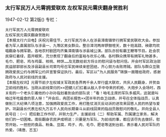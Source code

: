 ### 太行军民万人元霄拥爱联欢  左权军民元霄庆翻身贺胜利

1947-02-12
第2版()
专栏：

    太行军民万人元霄拥爱联欢
    左权军民元霄庆翻身贺胜利
    【本报太行六日电】庆祝元霄佳节，太行军民万余人在涉县漳南镇举行拥军爱民联欢大会。参加者为军人直属部队与涉县一、九等区男女群众。整日漳河两岸锣鼓喧天，数十班高跷、秧歌均欢唱翻身与拥军歌。各地农村剧团均齐集漳南镇与涉县城公演。部队亦扮有霸王鞭等节目。赴会农民穿红着绿，眉开眼笑，充分表现了翻身后的富裕与欢乐心情。各村群众携带有拥军礼物甚多，毛巾、肥皂、鸡与鸡蛋、核桃、柿饼……及无数给前方将士的慰问袋与慰问信。开会时军区政治部民运部郭部长及涉县副县长司荣均号召军民继续亲密团结，齐心努力击败蒋贼。部队与群众互致拥政爱民公约与拥军公约并宣誓保证执行。最后，军区以“为人民服务”锦旗一面赠给政府，感谢政府与人民对前线的支援。
    【本报左权讯】元霄节前夕左权城关军政民各界两千余人举行盛大联欢，共庆人民翻身，并贺自卫前线的胜利。当刚从前线荣归的××团健儿们扛着从敌人手中夺来的机枪、大炮步入会场时，西关街的一个老头引着他的小孙孙指划着到会的部队说：“看！咱毛主席的军队多威风，这就是叫咱过年吃扁食的恩人呀！”开会后，冉团长报告××团半年的自卫战绩，并号召全体指战员，认真做到三大纪律八项注意，加强拥政爱民工作，用打胜仗消灭反动派的进攻来回答人民的热望与爱护。巩副县长代表左权九万五千人民向长期奋斗从前线回来的指战员致慰问的敬礼。并向全县人民号召：（一）把后勤工作作好，并努力生产，支援前线（二）帮助军属、烈属建立家务，解决他们的一切困难。南街翻身农民尹成明说：只要是为军队、为前线的事，都应该尽先去做好。慰劳开始，一担担的食品、粉条、豆腐，鸡子、肉、毛巾、肥皂等送到台前，表示着人民对军队的热爱。（靖唐、丕玉）
